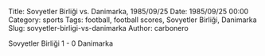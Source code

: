 Title: Sovyetler Birliği vs. Danimarka, 1985/09/25
Date: 1985/09/25 00:00
Category: sports
Tags: football, football scores, Sovyetler Birliği, Danimarka
Slug: sovyetler-birligi-vs-danimarka
Author: carbonero


Sovyetler Birliği 1 - 0 Danimarka
